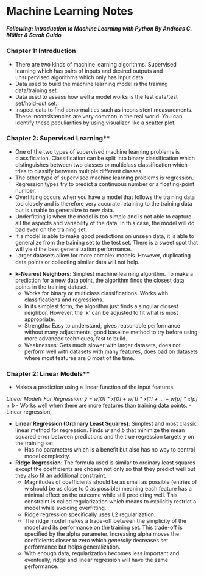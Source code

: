 # Machine Learning Notes
##### Following: Introduction to Machine Learning with Python By Andreas C. Müller & Sarah Guido

### Chapter 1: Introduction
- There are two kinds of machine learning algorithms. Supervised learning which has pairs of inputs and desired outputs and unsupervised algorithms which only has input data.
- Data used to build the machine learning model is the training data/training set.
- Data used to assess how well a model works is the test data/test set/hold-out set.
- Inspect data to find abnormalities such as inconsistent measurements. These inconsistencies are very common in the real world. You can identify these peculiarities by using visualizer like a scatter plot.

### Chapter 2: Supervised Learning**
- One of the two types of supervised machine learning problems is classification. Classification can be split into binary classification which distinguishes between two classes or multiclass classification which tries to classify between multiple different classes.
- The other type of supervised machine learning problems is regression. Regression types try to predict a continuous number or a floating-point number.
- Overfitting occurs when you have a model that follows the training data too closely and is therefore very accurate retaining to the training data but is unable to generalize to new data.
- Underfitting is when the model is too simple and is not able to capture all the aspects and variability of the data. In this case, the model will do bad even on the training set.
- If a model is able to make good predictions on unseen data, it is able to generalize from the training set to the test set. There is a sweet spot that will yield the best generalization performance.
- Larger datasets allow for more complex models. However, duplicating data points or collecting similar data will not help.

* **k-Nearest Neighbors**: Simplest machine learning algorithm. To make a prediction for a new data point, the algorithm finds the closest data points in the training dataset.
    - Works for binary or multiclass classifications. Works with classifications and regressions.
    - In its simplest form, the algorithm just finds a singular closest neighbor. However, the 'k' can be adjusted to fit what is most appropriate.
    - Strengths: Easy to understand, gives reasonable performance without many adjustments, good baseline method to try before using more advanced techniques, fast to build.
    - Weaknesses: Gets much slower with larger datasets, does not perform well with datasets with many features, does bad on datasets where most features are 0 most of the time.
    
### Chapter 2: Linear Models**
- Makes a prediction using a linear function of the input features.

*Linear Models For Regression: ŷ = w[0] * x[0] + w[1] * x[1] + ... + w[p] * x[p] + b*
    - Works well when there are more features than training data points.
    - Linear regression, 
* **Linear Regression (Ordinary Least Squares)**: Simplest and most classic linear method for regression. Finds *w* and *b* that minimize the mean squared error between predictions and the true regression targets *y* on the training set.
    - Has no parameters which is a benefit but also has no way to control model complexity.
* **Ridge Regression**: The formula used is similar to ordinary least squares except the coefficients are chosen not only so that they predict well but they also fit an additional constraint.
    - Magnitudes of coefficients should be as small as possible (entries of w should be as close to 0 as possible) meaning each feature has a minimal effect on the outcome while still predicting well. This constraint is called regularization which means to explicitly restrict a model while avoiding overfitting.
    - Ridge regression specifically uses L2 regularization.
    - The ridge model makes a trade-off between the simplicity of the model and its performance on the training set. This trade-off is specified by the alpha parameter. Increasing alpha moves the coefficients closer to zero which *generally* decreases set performance but helps generalization.
    - With enough data, regularization becomes less important and eventually, ridge and linear regression will have the same performance.